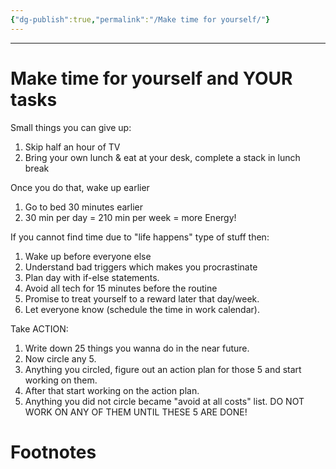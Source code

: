 ```yaml
---
{"dg-publish":true,"permalink":"/Make time for yourself/"}
---
```


---
# Make time for yourself and YOUR tasks
Small things you can give up:
1. Skip half an hour of TV
2. Bring your own lunch & eat at your desk, complete a stack in lunch break

Once you do that, wake up earlier
1. Go to bed 30 minutes earlier
2. 30 min per day = 210 min per week = more Energy!

If you cannot find time due to "life happens" type of stuff then:
1. Wake up before everyone else
2. Understand bad triggers which makes you procrastinate
3. Plan day with if-else statements.
4. Avoid all tech for 15 minutes before the routine
5. Promise to treat yourself to a reward later that day/week.
6. Let everyone know (schedule the time in work calendar).

Take ACTION:
1. Write down 25 things you wanna do in the near future.
2. Now circle any 5.
3. Anything you circled, figure out an action plan for those 5 and start working on them.
4. After that start working on the action plan.
5. Anything you did not circle became "avoid at all costs" list. DO NOT WORK ON ANY OF THEM UNTIL THESE 5 ARE DONE!

# Footnotes